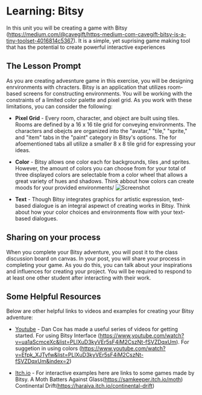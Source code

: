 # Learning: Bitsy

In this unit you will be creating a game with Bitsy (https://medium.com/@cavegift/https-medium-com-cavegift-bitsy-is-a-tiny-toolset-4016814c5367). It is a simple, yet suprising game making tool that has the potential to create powerful interactive experiences 

## The Lesson Prompt

As you are creating advesnture game in this exercise, you will be designing enrvironments with chracters. Bitsy is an application that utilizes room-based screens for constructing environments. You will be working with the constraints of a limited color palette and pixel grid. As you work with these limitations, you can consider the following:

- **Pixel Grid** - Every room, character, and object are built using tiles. Rooms are defined by a 16 x 16 tile grid for conveying environments. The characters and obejcts are organized into the "avatar," "tile," "sprite," and "item" tabs in the "paint" category in Bitsy's options. The for afoementioned tabs all utilize a smaller 8 x 8 tile grid for expressing your ideas. 

- **Color** - Bitsy allows one color each for backgrounds, tiles ,and sprites. However, the amount of colors you can choose from for your total of three displayed colors are selectable from a color wheel that allows a great variety of hues and shadows. Think abbout how colors can create moods for your provided environments/
![Screenshot](https://www.sessions.edu/wp-content/uploads/2-12.jpg)

- **Text** - Though Bitsy integrates graphics for artistic expression, text-based dialogue is an integral aspewct of creating works in Bitsy. Think about how your color choices and environments flow with your text-based dialogues.

## Sharing on your process

When you complete your Bitsy adventure, you will post it to the class discussion board on canvas. In your post, you will share your process in completing your game. As you do this, you can talk about your inspirations and influences for creating your project. You will be required to respond to at least one other student after interacting with their work.

## Some Helpful Resources

Below are other helpful links to videos and examples for creating your Bitsy adventure:

- [Youtube](https://youtube.com/) - Dan Cox has made a useful series of videos for getting started. For using Bitsy Interface (https://www.youtube.com/watch?v=ua1aScmceXc&list=PLlXuD3kyVEr5sF4iM2CszNt-fSVZDqxUm). For suggetion in using colors (https://www.youtube.com/watch?v=Efpk_XJTyfw&list=PLlXuD3kyVEr5sF4iM2CszNt-fSVZDqxUm&index=2)

- [Itch.io](https://itch.io/) - For interactive examples here are links to some games made by Bitsy. A Moth Batters Against Glass(https://samkeeper.itch.io/moth) Continental Drift(https://haraiva.itch.io/continental-drift)

